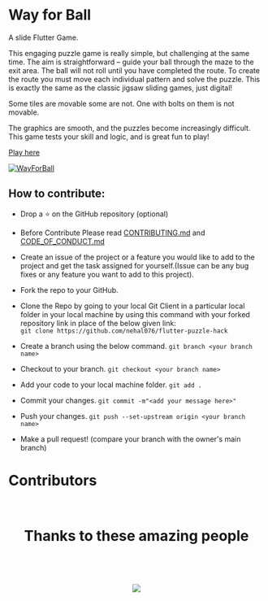 # Way for Ball

A slide Flutter Game.

This engaging puzzle game is really simple, but challenging at the same time. The aim is straightforward – guide your ball through the maze to the exit area. The ball will not roll until you have completed the route. To create the route you must move each individual pattern and solve the puzzle. This is exactly the same as the classic jigsaw sliding games, just digital!

Some tiles are movable some are not. One with bolts on them is not movable.

The graphics are smooth, and the puzzles become increasingly difficult. This game tests your skill and logic, and is great fun to play!

[Play here](https://wayforball.web.app/)

[![WayForBall](https://wayforball.web.app/main-background.png)](https://wayforball.web.app/)



## How to contribute:

- Drop a :star: on the GitHub repository (optional)<br/>

- Before Contribute Please read [CONTRIBUTING.md](https://github.com/sb-decoder/flutter-puzzle-hack/blob/master/CONTRIBUTING.md) and [CODE_OF_CONDUCT.md](https://github.com/sb-decoder/flutter-puzzle-hack/blob/master/CODE_OF_CONDUCT.md)

- Create an issue of the project or a feature you would like to add to the project and get the task assigned for yourself.(Issue can be any bug fixes or any feature you want to add to this project).

- Fork the repo to your GitHub.<br/>

- Clone the Repo by going to your local Git Client in a particular local folder in your local machine by using this command with your forked repository link in place of the below given link: <br/>
  `git clone https://github.com/nehal076/flutter-puzzle-hack`
- Create a branch using the below command.
  `git branch <your branch name>`
- Checkout to your branch.
  `git checkout <your branch name>`
- Add your code to your local machine folder.
  `git add . `
- Commit your changes.
  `git commit -m"<add your message here>"`
- Push your changes.
  `git push --set-upstream origin <your branch name>`

- Make a pull request! (compare your branch with the owner's main branch)

# Contributors
<br>
<h1 align="center">
 <b>Thanks to these amazing people
<h1>
<a href="https://github.com/nehal076/flutter-puzzle-hack/graphs/contributors">
  <img src="https://contrib.rocks/image?repo=nehal076/flutter-puzzle-hack&&max=817" />
</a>
